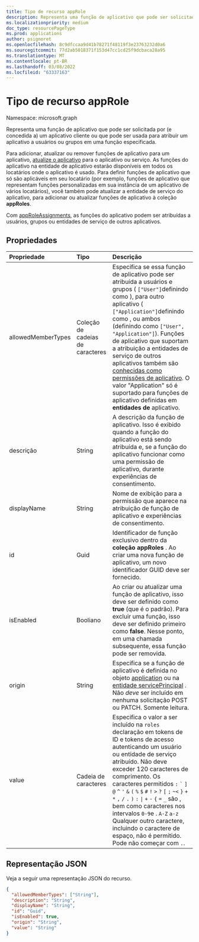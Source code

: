 ```yaml
---
title: Tipo de recurso appRole
description: Representa uma função de aplicativo que pode ser solicitada por um aplicativo cliente chamando outro aplicativo ou que pode ser usada para atribuir um aplicativo a usuários ou grupos em uma função de aplicativo especificada.
ms.localizationpriority: medium
doc_type: resourcePageType
ms.prod: applications
author: psignoret
ms.openlocfilehash: 8c9dfccaa9d41b78271f48119f3e23763232d0a6
ms.sourcegitcommit: 77d2ab5018371f153d47cc1cd25f9dcbaca28a95
ms.translationtype: MT
ms.contentlocale: pt-BR
ms.lasthandoff: 03/08/2022
ms.locfileid: "63337163"
---
```

# <a name="approle-resource-type"></a>Tipo de recurso appRole

Namespace: microsoft.graph

Representa uma função de aplicativo que pode ser solicitada por (e concedida a) um aplicativo cliente ou que pode ser usada para atribuir um aplicativo a usuários ou grupos em uma função especificada. 

Para adicionar, atualizar ou remover funções de aplicativo para um aplicativo, [atualize o aplicativo](../api/application-update.md) para o aplicativo ou serviço. As funções do aplicativo na entidade de aplicativo estarão disponíveis em todos os locatários onde o aplicativo é usado. Para definir funções de aplicativo que só são aplicáveis em seu locatário (por exemplo, funções de aplicativo que representam funções personalizadas em sua instância de um aplicativo de vários [](../api/serviceprincipal-update.md) locatários), você também pode atualizar a entidade de serviço do aplicativo, para adicionar ou atualizar funções de aplicativo à coleção **appRoles**.

Com [appRoleAssignments](approleassignment.md), as funções do aplicativo podem ser atribuídas a usuários, grupos ou entidades de serviço de outros aplicativos.

## <a name="properties"></a>Propriedades

| Propriedade   | Tipo |Descrição|
|:---------------|:--------|:----------|
|allowedMemberTypes|Coleção de cadeias de caracteres|Especifica se essa função de aplicativo pode ser atribuída a usuários e grupos ( `["User"]`definindo como ), para outro aplicativo ( `["Application"]`definindo como , ou ambos (definindo como `["User", "Application"]`). Funções de aplicativo que suportam a atribuição a entidades de serviço de outros aplicativos também são [conhecidas como permissões de aplicativo](/graph/auth/auth-concepts#microsoft-graph-permissions). O valor "Application" só é suportado para funções de aplicativo definidas em **entidades de** aplicativo.|
|descrição|String|A descrição da função de aplicativo. Isso é exibido quando a função do aplicativo está sendo atribuída e, se a função do aplicativo funcionar como uma permissão de aplicativo, durante experiências de consentimento.|
|displayName|String|Nome de exibição para a permissão que aparece na atribuição de função de aplicativo e experiências de consentimento.|
|id|Guid|Identificador de função exclusivo dentro da **coleção appRoles** . Ao criar uma nova função de aplicativo, um novo identificador GUID deve ser fornecido. |
|isEnabled|Booliano|Ao criar ou atualizar uma função de aplicativo, isso deve ser definido como **true** (que é o padrão). Para excluir uma função, isso deve ser definido primeiro como **false**.  Nesse ponto, em uma chamada subsequente, essa função pode ser removida.|
|origin|String| Especifica se a função de aplicativo é definida no objeto [application](application.md) ou na [entidade servicePrincipal](serviceprincipal.md) . Não _deve_ ser incluído em nenhuma solicitação POST ou PATCH. Somente leitura. |
|value|Cadeia de caracteres|Especifica o valor a ser incluído na `roles` declaração em tokens de ID e tokens de acesso autenticando um usuário ou entidade de serviço atribuído. Não deve exceder 120 caracteres de comprimento. Os caracteres permitidos `:` <code>&#96;</code> `]` `@` `^` `'` `&` `(` `%` `$` `#` `!` <code>&gt;</code> `?` `[` `;` `~`<code>&lt;</code> `}` `+` `*` `,` `/` `.` `)` `:` <code>&#124;</code> `+` `-` `{` `=` `_` são , bem como caracteres nos intervalos `0-9`e . `A-Z` `a-z` Qualquer outro caractere, incluindo o caractere de espaço, não é permitido. Pode não começar com `.`. |

## <a name="json-representation"></a>Representação JSON

Veja a seguir uma representação JSON do recurso.

<!-- {
  "blockType": "resource",
  "optionalProperties": [

  ],
  "@odata.type": "microsoft.graph.appRole"
}-->

```json
{
  "allowedMemberTypes": ["String"],
  "description": "String",
  "displayName": "String",
  "id": "Guid",
  "isEnabled": true,
  "origin": "String",
  "value": "String"
}
```

<!-- uuid: 8fcb5dbc-d5aa-4681-8e31-b001d5168d79
2015-10-25 14:57:30 UTC -->
<!--
{
  "type": "#page.annotation",
  "description": "appRole resource",
  "keywords": "",
  "section": "documentation",
  "tocPath": "",
  "suppressions": []
}
-->


